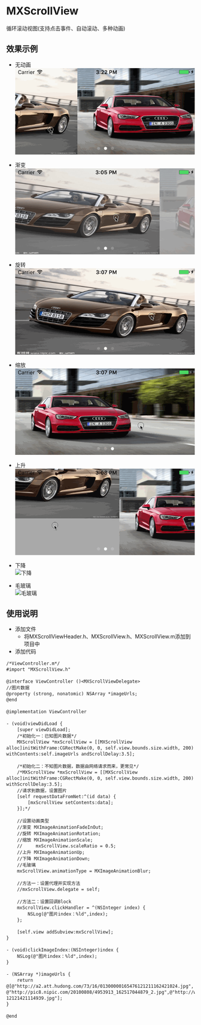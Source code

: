 # MXScrollView
循环滚动视图(支持点击事件、自动滚动、多种动画)
## 效果示例
* 无动画<br>
   ![无动画](https://github.com/iamhmx/MXScrollView/blob/master/MXScrollViewDemo/screenshots/none.gif)
   <br>

* 渐变<br>
   ![渐变](https://github.com/iamhmx/MXScrollView/blob/master/MXScrollViewDemo/screenshots/fade.gif)
   <br>

* 旋转<br>
   ![旋转](https://github.com/iamhmx/MXScrollView/blob/master/MXScrollViewDemo/screenshots/rotate.gif)
   <br>
   
* 缩放<br>
   ![缩放](https://github.com/iamhmx/MXScrollView/blob/master/MXScrollViewDemo/screenshots/scale.gif)
   <br>
   
* 上升<br>
   ![上升](https://github.com/iamhmx/MXScrollView/blob/master/MXScrollViewDemo/screenshots/up.gif)
   <br>
   
* 下降<br>
   ![下降](https://github.com/iamhmx/MXScrollView/blob/master/MXScrollViewDemo/screenshots/down.gif)
   <br>
   
* 毛玻璃<br>
   ![毛玻璃](https://github.com/iamhmx/MXScrollView/blob/master/MXScrollViewDemo/screenshots/blur.gif)
   <br>   
## 使用说明
* 添加文件
    * 将MXScrollViewHeader.h、MXScrollView.h、MXScrollView.m添加到项目中
* 添加代码
```objc
/*ViewController.m*/
#import "MXScrollView.h"

@interface ViewController ()<MXScrollViewDelegate>
//图片数据
@property (strong, nonatomic) NSArray *imageUrls;
@end

@implementation ViewController

- (void)viewDidLoad {
    [super viewDidLoad];
    /*初始化一：已知图片数据*/
    MXScrollView *mxScrollView = [[MXScrollView alloc]initWithFrame:CGRectMake(0, 0, self.view.bounds.size.width, 200) withContents:self.imageUrls andScrollDelay:3.5];

    /*初始化二：不知图片数据，数据由网络请求而来，更常见*/
    /*MXScrollView *mxScrollView = [[MXScrollView alloc]initWithFrame:CGRectMake(0, 0, self.view.bounds.size.width, 200) withScrollDelay:3.5];
    //请求到数据，设置图片
    [self requestDataFromNet:^(id data) {
        [mxScrollView setContents:data];
    }];*/

    //设置动画类型
    //渐变 MXImageAnimationFadeInOut;
    //旋转 MXImageAnimationRotation;
    //缩放 MXImageAnimationScale;
    //     mxScrollView.scaleRatio = 0.5;
    //上升 MXImageAnimationUp;
    //下降 MXImageAnimationDown;
    //毛玻璃
    mxScrollView.animationType = MXImageAnimationBlur;
    
    //方法一：设置代理并实现方法
    //mxScrollView.delegate = self;
    
    //方法二：设置回调Block
    mxScrollView.clickHandler = ^(NSInteger index) {
        NSLog(@"图片index：%ld",index);
    };
    
    [self.view addSubview:mxScrollView];
}

- (void)clickImageIndex:(NSInteger)index {
    NSLog(@"图片index：%ld",index);
}

- (NSArray *)imageUrls {
    return @[@"http://a2.att.hudong.com/73/16/01300000165476121211162421024.jpg", @"http://pic8.nipic.com/20100808/4953913_162517044879_2.jpg",@"http://www.taopic.com/uploads/allimg/121214/267863-12121421114939.jpg"];
}

@end
```
